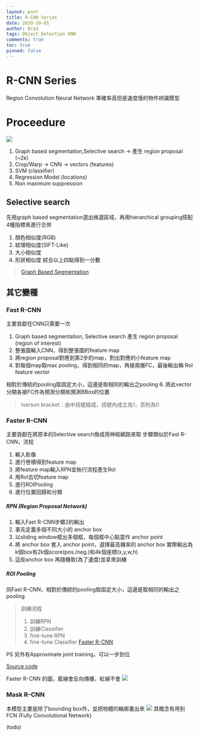 ```yaml
---
layout: post
title: R-CNN Series
date: 2020-10-01
author: Brad
tags: Object_Detection DNN
comments: true
toc: true
pinned: false
---
```



# R-CNN Series

Region Convolution Neural Network
準確率高但是速度慢的物件辨識模型

<!-- more -->

# Proceedure
![](https://i.imgur.com/JjGPlBs.png)

1. Graph based segmentation,Selective search $\rightarrow$ 產生 region proposal (~2k)
2. Crop/Warp $\rightarrow$ CNN $\rightarrow$ vectors (features)
3. SVM (classifier)
4. Regression Model (locations)
5. Non maximum suppression

## Selective search

先用graph based segmentation選出候選區域，再用hierarchical grouping搭配4種指標來進行合併
1. 顏色相似度(RGB)
2. 紋理相似度(SIFT-Like)
3. 大小相似度
4. 形狀相似度
綜合以上四點得到一分數


> [Graph Based Segmentation](https://blog.csdn.net/ttransposition/article/details/38024557)


## 其它變種
### Fast R-CNN
主要貢獻在CNN只需要一次
1. Graph based segmentation, Selective search 產生 region proposal (region of interest)
2. 整張圖輸入CNN，得到整張圖的feature map
3. 將region proposal對應到第2步的map，割出對應的小feature map
4. 對每個map取max pooling，得到相同的map，再接兩層FC，最後輸出稱 RoI feature vector

相對於傳統的pooling取固定大小，這邊是取相同的輸出之pooling
6. 將此vector分開各接FC作為預測分類和預測BBox的位置

> Iverson bracket：由中括號組成，括號內成立為1，否則為0

### Faster R-CNN
主要貢獻在將原本的Selective search換成用神經網路來取
步驟類似於Fast R-CNN，流程

1. 輸入影像
2. 進行卷積得到feature map
3. 將feature map輸入RPN並執行流程產生RoI
4. 用RoI去切feature map
5. 進行ROIPooling
6. 進行位置回歸和分類

##### RPN (Region Proposal Network)
1. 輸入Fast R-CNN步驟2的輸出
2. 事先定義多個不同大小的 anchor box
3. 以sliding window框出多個框，每個框中心點當作 anchor point
4. 將 anchor box 套入 anchor point，選擇最高機率的 anchor box
實際輸出為k個box有2k個score(pos./neg.)和4k個座標(x,y,w,h)
6. 這些anchor box 再隨機取(為了速度)並拿來訓練
##### ROI Pooling
同Fast R-CNN，相對於傳統的pooling取固定大小，這邊是取相同的輸出之pooling

> 訓練流程
> 1. 訓練RPN
> 2. 訓練Classifier
> 3. fine-tune RPN
> 4. fine-tune Classifier 
> [Faster R-CNN](https://zhuanlan.zhihu.com/p/32404424)

PS 另外有Approximate joint training，可以一步到位

[Source code](https://github.com/chenyuntc/simple-faster-rcnn-pytorch)

Faster R-CNN 的圖，藍線會反向傳播，紅線不會
![](https://i.imgur.com/QIVvoXm.png)

### Mask R-CNN
本模型主要是除了bounding box外，並把物體的輪廓畫出來
![](https://i.imgur.com/2bGL55M.png)
其概念有用到FCN (Fully Convolutional Network)

(todo)

